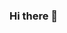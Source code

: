 ### Hi there 👋

<!--
**marloqwerty/marloqwerty** is a ✨ _special_ ✨ repository because its `README.md` (this file) appears on your GitHub profile.

Here are some ideas to get you started:

- 🔭 I’m currently working on ...
- 🌱 I’m currently learning Frontend technologies and DBMS ...
- 👯 I’m looking to collaborate on frontend developers and javascript programmers...
- ⚡ Fun fact: I love Google and Stackoverflow...
-->
